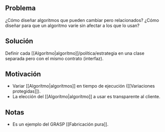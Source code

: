 ## Problema
¿Cómo diseñar algoritmos que pueden cambiar pero relacionados? ¿Cómo diseñar para que un algoritmo varíe sin afectar a los que lo usan?

## Solución
Definir cada [[Algorítmo|algorítmo]]/política/estrategia en una clase separada pero con el mismo contrato (interfaz).

## Motivación
- Variar [[Algorítmo|algorítmos]] en tiempo de ejecución ([[Variaciones protegidas]]).
- La elección del [[Algorítmo|algorítmo]] a usar es transparente al cliente.

## Notas
- Es un ejemplo del GRASP [[Fabricación pura]].